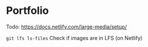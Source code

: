# Portfolio

Todo: https://docs.netlify.com/large-media/setup/

`git lfs ls-files` Check if images are in LFS (on Netlify)
